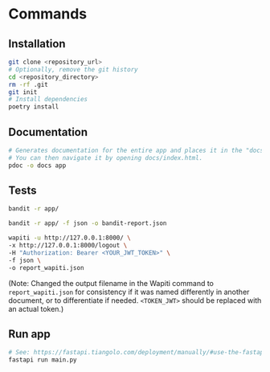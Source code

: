 # Commands

## Installation

```bash
git clone <repository_url>
# Optionally, remove the git history
cd <repository_directory>
rm -rf .git
git init
# Install dependencies
poetry install
```

## Documentation

```bash
# Generates documentation for the entire app and places it in the "docs" folder.
# You can then navigate it by opening docs/index.html.
pdoc -o docs app
```

## Tests

```bash
bandit -r app/
```

```bash
bandit -r app/ -f json -o bandit-report.json
```

```bash
wapiti -u http://127.0.0.1:8000/ \
-x http://127.0.0.1:8000/logout \
-H "Authorization: Bearer <YOUR_JWT_TOKEN>" \
-f json \
-o report_wapiti.json
```

(Note: Changed the output filename in the Wapiti command to `report_wapiti.json` for consistency if it was named differently in another document, or to differentiate if needed. `<TOKEN_JWT>` should be replaced with an actual token.)

## Run app

```bash
# See: https://fastapi.tiangolo.com/deployment/manually/#use-the-fastapi-run-command
fastapi run main.py
```
